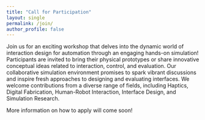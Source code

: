 ```yaml
---
title: "Call for Participation"
layout: single
permalink: /join/
author_profile: false
---
```

Join us for an exciting workshop that delves into the dynamic world of interaction design for automation through an engaging hands-on simulation! Participants are invited to bring their physical prototypes or share innovative conceptual ideas related to interaction, control, and evaluation. Our collaborative simulation environment promises to spark vibrant discussions and inspire fresh approaches to designing and evaluating interfaces. We welcome contributions from a diverse range of fields, including Haptics, Digital Fabrication, Human-Robot Interaction, Interface Design, and Simulation Research.

More information on how to apply will come soon! 

